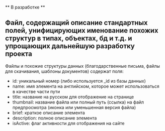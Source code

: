 ** В разработке **

Файл, содержащий описание стандартных полей, унифицирующих именование похожих структур в типах, объектах, бд и т.д. и упрощающих дальнейшую разработку проекта
---

Файлы и похожие структуры данных (благодарственные письма, файлы для скачивания, шаблоны документов) содержат поля:
- id: уникальный номер (либо используется _id из базы данных)
- name: имя элемента на английском, которое может использоваться в качестве части пути
- title: название на русском для отображение на странице
- thumbnail: название файла или полный путь (ссылка) на файл предпросмотра (иконка или уменьшенная версия файла)
- brief: краткое описание элемента
- description: полное описание элемента
- isActive: флаг активности для отображения на сайте